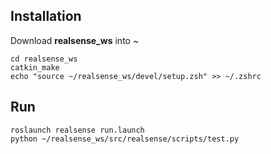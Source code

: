 ## Installation

Download **realsense_ws** into ~
```shell
cd realsense_ws
catkin_make
echo "source ~/realsense_ws/devel/setup.zsh" >> ~/.zshrc
```

## Run

```shell
roslaunch realsense run.launch
python ~/realsense_ws/src/realsense/scripts/test.py
```